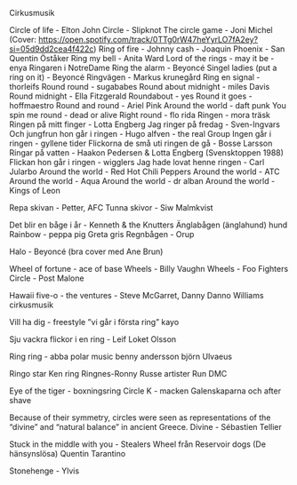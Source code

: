 Cirkusmusik

Circle of life - Elton John
Circle - Slipknot
The circle game - Joni Michel (Cover: https://open.spotify.com/track/0TTg0rW47heYyrLO7fA2ey?si=05d9dd2cea4f422c)
Ring of fire - Johnny cash - Joaquin Phoenix - San Quentin Öståker
Ring my bell - Anita Ward
Lord of the rings - may it be - enya 
Ringaren i NotreDame 
Ring the alarm - Beyoncé
Singel ladies (put a ring on it) - Beyoncé
Ringvägen - Markus krunegård
Ring en signal - thorleifs
Round round - sugababes 
Round about midnight - miles Davis 
Round midnight - Ella Fitzgerald 
Roundabout - yes
Round it goes - hoffmaestro
Round and round - Ariel Pink
Around the world - daft punk
You spin me round - dead or alive
Right round - flo rida
Ringen - mora träsk
Ringen på mitt finger - Lotta Engberg 
Jag ringer på fredag - Sven-Ingvars
Och jungfrun hon går i ringen - Hugo alfven - the real Group
Ingen går i ringen - gyllene tider
Flickorna de små uti ringen de gå - Bosse Larsson
Ringar på vatten - Haakon Pedersen & Lotta Engberg (Svensktoppen 1988)
Flickan hon går i ringen - wigglers
Jag hade lovat henne ringen - Carl Jularbo
Around the world - Red Hot Chili Peppers
Around the world - ATC
Around the world - Aqua
Around the world - dr alban
Around the world - Kings of Leon

Repa skivan - Petter, AFC
Tunna skivor - Siw Malmkvist

Det blir en båge i år - Kenneth & the Knutters
Änglabågen (änglahund) hund
Rainbow - peppa pig Greta gris
Regnbågen - Orup 

Halo - Beyoncé (bra cover med Ane Brun)

Wheel of fortune - ace of base
Wheels - Billy Vaughn
Wheels - Foo Fighters
Circle - Post Malone

Hawaii five-o - the ventures - Steve McGarret, Danny Danno Williams cirkusmusik

Vill ha dig - freestyle ”vi går i första ring” kayo

Sju vackra flickor i en ring - Leif Loket Olsson

Ring ring - abba polar music benny andersson björn Ulvaeus

Ringo star
Ken ring
Ringnes-Ronny Russe artister
Run DMC

Eye of the tiger - boxningsring
Circle K - macken Galenskaparna och after shave

Because of their symmetry, circles were seen as representations of the “divine” and “natural balance” in ancient Greece.
Divine - Sébastien Tellier

Stuck in the middle with you - Stealers Wheel från Reservoir dogs (De hänsynslösa) Quentin Tarantino

Stonehenge - Ylvis